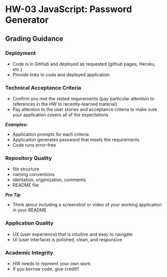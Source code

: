 # HW-03 JavaScript: Password Generator
## Grading Guidance

### Deployment
* Code is in GitHub and deployed as requested (github pages, Heroku, etc.)
* Provide links to code and deployed application

### Technical Acceptance Criteria
* Confirm you met the stated requirements (pay particular attention to references in the HW to recently-learned material)
* Pay attention to the user stories and acceptance criteria to make sure your application covers all of the expectations

***Examples:***
* Application prompts for each criteria
* Applicaiton generates password that meets the requirements
* Code runs error-free

### Repository Quality
* file structure
* naming conventions
* identation, organization, comments
* README file

***Pro Tip***
* Think about including  a screenshot or video of your working applicaiton in your README


### Application Quality
* UX (user experience) that is intuitive and easy to navigate
* UI (user interface) is polished, clean, and responsive

### Academic Integrity
* HW needs to repreent your own work
* If you borrow code, give credit!!
